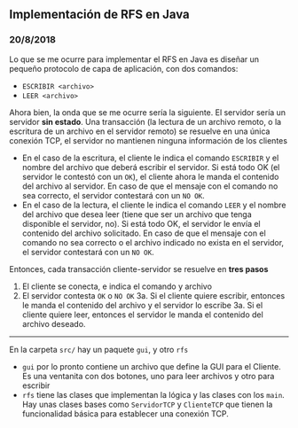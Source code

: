 ## Implementación de RFS en Java

### 20/8/2018

Lo que se me ocurre para implementar el RFS en Java es diseñar un pequeño protocolo de capa de aplicación, con dos comandos:

- `ESCRIBIR <archivo>`
- `LEER <archivo>`

Ahora bien, la onda que se me ocurre sería la siguiente. El servidor sería un servidor **sin estado**. Una transacción (la lectura de un archivo remoto, o la escritura de un archivo en el servidor remoto) se resuelve en una única conexión TCP, el servidor no mantienen ninguna información de los clientes 

- En el caso de la escritura, el cliente le indica el comando `ESCRIBIR` y el nombre del archivo que deberá escribir el servidor. Si está todo OK (el servidor le contestó con un `OK`), el cliente ahora le manda el contenido del archivo al servidor. En caso de que el mensaje con el comando no sea correcto, el servidor contestará con un `NO OK`.
- En el caso de la lectura, el cliente le indica el comando `LEER` y el nombre del archivo que desea leer (tiene que ser un archivo que tenga disponible el servidor, no). Si está todo OK, el servidor le envía el contenido del archivo solicitado. En caso de que el mensaje con el comando no sea correcto o el archivo indicado no exista en el servidor, el servidor contestará con un `NO OK`.

Entonces, cada transacción cliente-servidor se resuelve en **tres pasos**

1. El cliente se conecta, e indica el comando y archivo
2. El servidor contesta `OK` o `NO OK`
3a. Si el cliente quiere escribir, entonces le manda el contenido del archivo y el servidor lo escribe
3a. Si el cliente quiere leer, entonces el servidor le manda el contenido del archivo deseado.

---

En la carpeta `src/` hay un paquete `gui`, y otro `rfs`

- `gui` por lo pronto contiene un archivo que define la GUI para el Cliente. Es una ventanita con dos botones, uno para leer archivos y otro para escribir
- `rfs` tiene las clases que implementan la lógica y las clases con los `main`. Hay unas clases bases como `ServidorTCP` y `ClienteTCP` que tienen la funcionalidad básica para establecer una conexión TCP.

